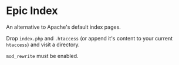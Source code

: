 # Epic Index

An alternative to Apache's default index pages.

Drop `index.php` and `.htaccess` (or append it's content to your current `htaccess`) and visit a directory.

`mod_rewrite` must be enabled.
